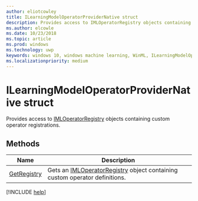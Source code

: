 ```yaml
---
author: eliotcowley
title: ILearningModelOperatorProviderNative struct
description: Provides access to IMLOperatorRegistry objects containing custom operator registrations.
ms.author: elcowle
ms.date: 10/23/2018
ms.topic: article
ms.prod: windows
ms.technology: uwp
keywords: windows 10, windows machine learning, WinML, ILearningModelOperatorProviderNative
ms.localizationpriority: medium
---
```


# ILearningModelOperatorProviderNative struct

Provides access to [IMLOperatorRegistry](../custom-operators/IMLOperatorRegistry.md) objects containing custom operator registrations.

## Methods

| Name | Description |
|------|-------------|
| [GetRegistry](ILearningModelOperatorProviderNative_GetRegistry.md) | Gets an [IMLOperatorRegistry](../custom-operators/IMLOperatorRegistry.md) object containing custom operator definitions. |

[!INCLUDE [help](../includes/get-help.md)]